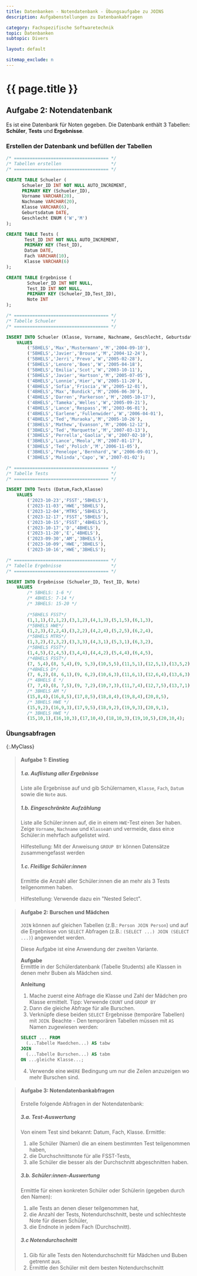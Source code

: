 ```yaml
---
title: Datenbanken - Notendatenbank - Übungsaufgabe zu JOINS
description: Aufgabenstellungen zu Datenbankabfragen

category: Fachspezifische Softwaretechnik
topic: Datenbanken
subtopic: Divers

layout: default

sitemap_exclude: n
---
```


# {{ page.title }} 

## Aufgabe 2: Notendatenbank

Es ist eine Datenbank für Noten gegeben.
Die Datenbank enthält 3 Tabellen: **Schüler**, **Tests** und **Ergebnisse**.

### Erstellen der Datenbank und befüllen der Tabellen
```sql
/* ==================================== */
/* Tabellen erstellen                   */
/* ==================================== */

CREATE TABLE Schueler (
      Schueler_ID INT NOT NULL AUTO_INCREMENT,
      PRIMARY KEY (Schueler_ID),
      Vorname VARCHAR(20),
      Nachname VARCHAR(20),
      Klasse VARCHAR(6),
      Geburtsdatum DATE,
      Geschlecht ENUM ('W','M')
);

CREATE TABLE Tests (
       Test_ID INT NOT NULL AUTO_INCREMENT,
       PRIMARY KEY (Test_ID),
       Datum DATE,
       Fach VARCHAR(10),
       Klasse VARCHAR(6)
);

CREATE TABLE Ergebnisse (
        Schueler_ID INT NOT NULL,
        Test_ID INT NOT NULL,
        PRIMARY KEY (Schueler_ID,Test_ID),
        Note INT
);
```

```sql
/* ==================================== */
/* Tabelle Schueler                     */
/* ==================================== */

INSERT INTO Schueler (Klasse, Vorname, Nachname, Geschlecht, Geburtsdatum)
    VALUES
        ('5BHELS','Max','Mustermann','M','2004-09-10'),
        ('5BHELS','Javier','Brouse','M','2004-12-24'),
        ('5BHELS','Jerri','Prevo','W','2005-02-28'),
        ('5BHELS','Lenore','Boes','W','2005-04-18'),
        ('5BHELS','Emilia','Scot','W','2003-10-11'),
        ('5BHELS','Javier','Hartson','M','2005-07-05'),
        ('4BHELS','Lonnie','Hier','W','2005-11-20'),
        ('4BHELS','Sofia','Friscia','W','2005-12-01'),
        ('4BHELS','Max','Bundick','M','2006-06-30'),
        ('4BHELS','Darren','Parkerson','M','2005-10-17'),
        ('4BHELS','Tameka','Welles','W','2005-09-21'),
        ('4BHELS','Lance','Respass','M','2003-06-01'),
        ('4BHELS','Earlene','Fullenwider','W','2006-04-01'),
        ('4BHELS','Ted','Muraoka','M','2005-10-26'),
        ('3BHELS','Mathew','Evanson','M','2006-12-12'),
        ('3BHELS','Ted','Marquette','M','2007-03-13'),
        ('3BHELS','Perrella','Gaolia','W','2007-02-10'),
        ('3BHELS','Lance','Meola','M','2007-01-17'),
        ('3BHELS','Ted','Polich','M','2006-11-05'),
        ('3BHELS','Penelope','Bernhard','W','2006-09-01'),
        ('3BHELS','Malinda','Capo','W','2007-01-02');
```

```sql
/* ==================================== */
/* Tabelle Tests                        */
/* ==================================== */

INSERT INTO Tests (Datum,Fach,Klasse)
    VALUES
        ('2023-10-23','FSST','5BHELS'),
        ('2023-11-03','HWE','5BHELS'),
        ('2023-12-04','MTRS','5BHELS'),
        ('2023-12-17','FSST','5BHELS'),
        ('2023-10-15','FSST','4BHELS'),
        ('2023-10-17','D','4BHELS'),
        ('2023-11-20','E','4BHELS'),
        ('2023-09-30','AM','3BHELS'),
        ('2023-10-09','HWE','3BHELS'),
        ('2023-10-16','HWE','3BHELS');
```

```sql
/* ==================================== */
/* Tabelle Ergebnisse                   */
/* ==================================== */

INSERT INTO Ergebnisse (Schueler_ID, Test_ID, Note)
    VALUES
        /* 5BHELS: 1-6 */
        /* 4BHELS: 7-14 */
        /* 3BHELS: 15-20 */
    
        /*5BHELS FSST*/
        (1,1,1),(2,1,2),(3,1,2),(4,1,3),(5,1,5),(6,1,3),
        /*5BHELS HWE*/
        (1,2,3),(2,2,4),(3,2,2),(4,2,4),(5,2,5),(6,2,4),
        /*5BHELS MTRS*/
        (1,3,2),(2,3,2),(3,3,3),(4,3,1),(5,3,1),(6,3,2),
        /*5BHELS FSST*/
        (1,4,5),(2,4,5),(3,4,4),(4,4,2),(5,4,4),(6,4,5),
        /*4BHELS FSST*/
        (7, 5,4),(8, 5,4),(9, 5,3),(10,5,5),(11,5,1),(12,5,1),(13,5,2),(14,5,3),
        /*4BHELS D*/
        (7, 6,2),(8, 6,1),(9, 6,2),(10,6,3),(11,6,1),(12,6,4),(13,6,3),(14,6,1),
        /* 4BHELS E */
        (7, 7,4),(8, 7,5),(9, 7,2),(10,7,3),(11,7,4),(12,7,5),(13,7,1),(14,7,2),
        /* 3BHELS AM */
        (15,8,4),(16,8,5),(17,8,5),(18,8,4),(19,8,4),(20,8,5),
        /* 3BHELS HWE */
        (15,9,2),(16,9,3),(17,9,5),(18,9,2),(19,9,3),(20,9,1),
        /* 3BHELS HWE */
        (15,10,1),(16,10,3),(17,10,4),(18,10,3),(19,10,5),(20,10,4);
```

### Übungsabfragen
{:.MyClass}
> #### Aufgabe 1: Einstieg
> ##### 1.a. Auflistung aller Ergebnisse
> Liste alle Ergebnisse auf und gib Schülernamen, `Klasse`, `Fach`, `Datum` sowie die `Note`  aus.
> 
> ##### 1.b. Eingeschränkte Aufzählung
> Liste alle Schüler:innen auf, die in einem `HWE`-Test einen 3er haben. Zeige `Vorname`, `Nachname` und `Klasse`an und vermeide, dass ein:e Schüler:in mehrfach aufgelistet wird.
> 
> Hilfestellung: Mit der Anweisung `GROUP BY` können Datensätze zusammengefasst werden
> 
> ##### 1.c. Fleißige Schüler:innen
> Ermittle die Anzahl aller Schüler:innen die an mehr als 3 Tests teilgenommen haben. 
>
> Hilfestellung: Verwende dazu ein "Nested Select".

> #### Aufgabe 2: Burschen und Mädchen
> `JOIN` können auf gleichen Tabellen (z.B.: `Person JOIN Person`) und auf die Ergebnisse von `SELECT` Abfragen (z.B.: `(SELECT ...) JOIN (SELECT ...)`) angewendet werden.
> 
> Diese Aufgabe ist eine Anwendung der zweiten Variante.
> 
> **Aufgabe**<br>
> Ermittle in der Schülerdatenbank (Tabelle Students) alle Klassen in denen mehr Buben als Mädchen sind.
> 
> **Anleitung**<br>
> 1. Mache zuerst eine Abfrage die Klasse und Zahl der Mädchen pro Klasse ermittelt. Tipp: Verwende
`COUNT` und `GROUP BY`
> 2. Dann die gleiche Abfrage für alle Burschen.
> 3. Verknüpfe diese beiden `SELECT` Ergebnisse (temporäre Tabellen) mit `JOIN`. Beachte - Den temporären Tabellen müssen mit `AS` Namen zugewiesen werden:
> ```sql
> SELECT ... FROM
>   (...Tabelle Maedchen...) AS tabw
> JOIN
>   (...Tabelle Burschen...) AS tabm
> ON ...gleiche Klasse...;
> ```
> 4. Verwende eine `WHERE` Bedingung um nur die Zeilen anzuzeigen wo mehr Burschen sind.

> #### Aufgabe 3: Notendatenbankabfragen
> Erstelle folgende Abfragen in der Notendatenbank:
> ##### 3.a. Test-Auswertung
> Von einem Test sind bekannt: Datum, Fach, Klasse.
> Ermittle:
> 1. alle Schüler (Namen) die an einem bestimmten Test teilgenommen haben,
> 2. die Durchschnittsnote für alle FSST-Tests,
> 3. alle Schüler die besser als der Durchschnitt abgeschnitten haben.
> 
> ##### 3.b. Schüler:innen-Auswertung
> Ermittle für einen konkreten Schüler oder Schülerin (gegeben durch den Namen):
> 1. alle Tests an denen dieser teilgenommen hat,
> 2. die Anzahl der Tests, Notendurchschnitt, beste und schlechteste Note für diesen Schüler,
> 3. die Endnote in jedem Fach (Durchschnitt).
> 
> ##### 3.c Notendurchschnitt
> 1. Gib für alle Tests den Notendurchschnitt für Mädchen und Buben getrennt aus.
> 2. Ermittle den Schüler mit dem besten Notendurchschnitt